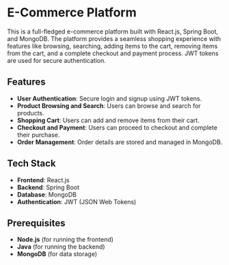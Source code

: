 # E-Commerce Platform

This is a full-fledged e-commerce platform built with React.js, Spring Boot, and MongoDB. The platform provides a seamless shopping experience with features like browsing, searching, adding items to the cart, removing items from the cart, and a complete checkout and payment process. JWT tokens are used for secure authentication.

## Features

- **User Authentication**: Secure login and signup using JWT tokens.
- **Product Browsing and Search**: Users can browse and search for products.
- **Shopping Cart**: Users can add and remove items from their cart.
- **Checkout and Payment**: Users can proceed to checkout and complete their purchase.
- **Order Management**: Order details are stored and managed in MongoDB.

## Tech Stack

- **Frontend**: React.js
- **Backend**: Spring Boot
- **Database**: MongoDB
- **Authentication**: JWT (JSON Web Tokens)

## Prerequisites

- **Node.js** (for running the frontend)
- **Java** (for running the backend)
- **MongoDB** (for data storage)

 
 
